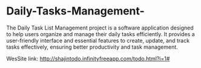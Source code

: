 # Daily-Tasks-Management-


The Daily Task List Management project is a software application designed to help users organize and manage their daily tasks efficiently. It provides a user-friendly interface and essential features to create, update, and track tasks effectively, ensuring better productivity and task management.


WesSite link: http://shajintodo.infinityfreeapp.com/todo.html?i=1#
